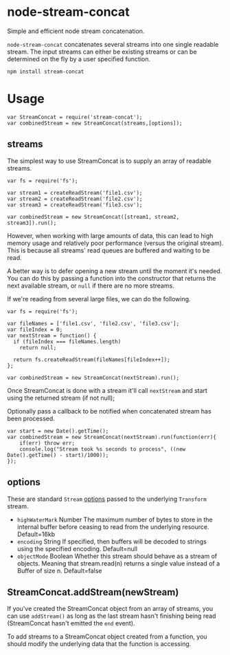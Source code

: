 # node-stream-concat
Simple and efficient node stream concatenation.

`node-stream-concat` concatenates several streams into one single readable stream. The input streams can either be existing streams or can be determined on the fly by a user specified function.

    npm install stream-concat

# Usage

    var StreamConcat = require('stream-concat');
    var combinedStream = new StreamConcat(streams,[options]);

## streams
The simplest way to use StreamConcat is to supply an array of readable streams.

    var fs = require('fs');

    var stream1 = createReadStream('file1.csv');
    var stream2 = createReadStream('file2.csv');
    var stream3 = createReadStream('file3.csv');

    var combinedStream = new StreamConcat([stream1, stream2, stream3]).run();

However, when working with large amounts of data, this can lead to high memory usage and relatively poor performance (versus the original stream). This is because all streams' read queues are buffered and waiting to be read.

A better way is to defer opening a new stream until the moment it's needed. You can do this by passing a function into the constructor that returns the next available stream, or `null` if there are no more streams.

If we're reading from several large files, we can do the following.

    var fs = require('fs');

    var fileNames = ['file1.csv', 'file2.csv', 'file3.csv'];
    var fileIndex = 0;
    var nextStream = function() {
      if (fileIndex === fileNames.length) 
        return null;

      return fs.createReadStream(fileNames[fileIndex++]);
    };

    var combinedStream = new StreamConcat(nextStream).run();

Once StreamConcat is done with a stream it'll call `nextStream` and start using the returned stream (if not null);

Optionally pass a callback to be notified when concatenated stream has been processed.

    var start = new Date().getTime();
    var combinedStream = new StreamConcat(nextStream).run(function(err){
        if(err) throw err;
        console.log("Stream took %s seconds to process", ((new Date().getTime() - start)/1000));
    });


## options
These are standard `Stream` [options](http://nodejs.org/api/stream.html#stream_new_stream_transform_options) passed to the underlying `Transform` stream.

* `highWaterMark` Number The maximum number of bytes to store in the internal buffer before ceasing to read from the underlying resource. Default=16kb
* `encoding` String If specified, then buffers will be decoded to strings using the specified encoding. Default=null
* `objectMode` Boolean Whether this stream should behave as a stream of objects. Meaning that stream.read(n) returns a single value instead of a Buffer of size n. Default=false

## StreamConcat.addStream(newStream)
If you've created the StreamConcat object from an array of streams, you can use `addStream()` as long as the last stream hasn't finishing being read (StreamConcat hasn't emitted the `end` event).

To add streams to a StreamConcat object created from a function, you should modify the underlying data that the function is accessing.

